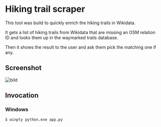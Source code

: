 # Hiking trail scraper
This tool was build to quickly enrich the hiking trails in Wikidata.

It gets a list of hiking trails from Wikidata that are 
missing an OSM relation ID and looks them up in the waymarked trails database.

Then it shows the result to the user and ask them pick the matching one if any.
## Screenshot
![bild](https://user-images.githubusercontent.com/68460690/191992483-079807db-a9b3-4965-a8c0-1ef8f3c03ece.png)

## Invocation
### Windows
`$ winpty python.exe app.py`
